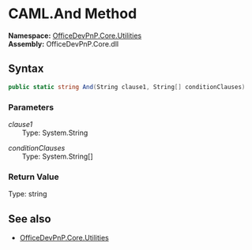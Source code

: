 # CAML.And Method  
  

**Namespace:** [OfficeDevPnP.Core.Utilities](OfficeDevPnP.Core.Utilities.md)  
**Assembly:** OfficeDevPnP.Core.dll  
## Syntax
```C#
public static string And(String clause1, String[] conditionClauses)
```
### Parameters
*clause1*  
&emsp;&emsp;Type: System.String  

*conditionClauses*  
&emsp;&emsp;Type: System.String[]  

### Return Value
Type: string  

## See also
- [OfficeDevPnP.Core.Utilities](OfficeDevPnP.Core.Utilities.md)
